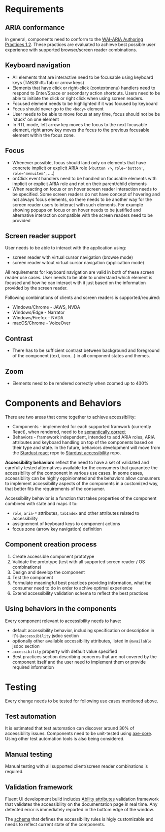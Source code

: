 # Requirements

## ARIA conformance
In general, components need to conform to the [WAI-ARIA Authoring Practices 1.2](https://www.w3.org/TR/wai-aria-practices-1.2/). These practices are evaluated to achieve best possible user experience with supported browser/screen reader combinations.

## Keyboard navigation
- All elements that are interactive need to be focusable using keyboard keys (TAB/Shift+Tab or arrow keys)
- Elements that have click or right-click (contextmenu) handlers need to respond to Enter/Space or secondary action shortcuts. Users need to be able to initiate the click or right click when using screen readers.
- Focused element needs to be highlighted if it was focused by keyboard
- Focus should never go to the ``<body>`` element
- User needs to be able to move focus at any time, focus should not be be 'stuck' on one element
- In RTL mode, left arrow key moves the focus to the next focusable element, right arrow key moves the focus to the previous focusable element within the focus zone.

## Focus
- Whenever possible, focus should land only on elements that have concrete implicit or explicit ARIA role (`<button />`, `role='button'`, `role='menuitem'`, ....)
- onClick event handlers need to be handled on focusable elements with implicit or explicit ARIA role and not on their parent/child elements
- When reacting on focus or on hover screen reader interaction needs to be specified. Some screen readers do not have concept of hovering and not always focus elements, so there needs to be another way for the screen reader users to interact with such elements. For example showing popups on focus or on hover needs to be justified and alternative interaction compatible with the screen readers need to be provided

## Screen reader support
User needs to be able to interact with the application using:
- screen reader with virtual cursor navigation (browse mode)
- screen reader witout virtual cursor navigation (application mode)

All requirements for keyboard navigation are valid in both of these screen reader use cases. User needs to be able to understand which element is focused and how he can interact with it just based on the information provided by the screen reader.

Following combinations of clients and screen readers is supported/required:
- Windows/Chrome - JAWS, NVDA
- Windows/Edge - Narrator
- Windows/Firefox - NVDA
- macOS/Chrome - VoiceOver

## Contrast
- There has to be sufficient contrast between background and foreground of the component (text, icon...) in all component states and themes.

## Zoom
- Elements need to be rendered correctly when zoomed up to 400%

# Components and Behaviors
There are two areas that come together to achieve accessibility:
* Components - implemented for each supported framwork (currently React), when rendered, need to be [semantically correct](https://en.wikipedia.org/wiki/Semantic_HTML)
* Behaviors - framework independent, intended to add ARIA roles, ARIA attributes and keyboard handling on top of the components based on their type and state. In the future, behaviors development will move from the [Stardust react](https://github.com/stardust-ui/react) repo to [Stardust accessibility](https://github.com/stardust-ui/accessibility) repo.

**Accessibility behaviors** reflect the need to have a set of validated and carefully tested alternatives available for the consumers that guarantee the accessibility of the component in various use cases. In some cases, accessibility can be highly oppinionated and the behaviors allow consumers to implement accessibility aspects of the components in a customized way, that better fits the requirements of the consumer.

Accessibility behavior is a function that takes properties of the component combined with state and maps it to:
- `role`, `aria-*` attributes, `tabIndex` and other attributes related to accessibility
- assignement of keyboard keys to component actions
- focus zone (arrow key navigation) definition

## Component creation process
1. Create accessible component prototype
2. Validate the prototype (test with all supported screen reader / OS combinations)
3. Design and develop the component
4. Test the component
5. Formulate meaningful best practices providing information, what the consumer need to do in order to achive optimal experience
6. Extend accessibility validation schema to reflect the best practices

## Using behaviors in the components
Every component relevant to accessibility needs to have:
- default accessibility behavior, including specification or description in it's `@accessibility` jsdoc section
- optionally other available accessibility attributes, listed in `@available` jsdoc section
- `accessibility` property with default value specified
- Best practices section describing concerns that are not covered by the component itself and the user need to implement them or provide required information

# Testing
Every change needs to be tested for following use cases mentioned above.

## Test automation
It is estimated that test automation can discover around 30% of accessibility issues.
Components need to be unit-tested using [axe-core](https://www.deque.com/axe/). Using other test automation tools is also being considered.

## Manual testing
Manual testing with all supported client/screen reader combinations is required.

## Validation framework
Fluent UI development build includes [Ability attributes](https://github.com/microsoft/ability-attributes) validation framework that validates the accessibility on the documentation page in real time. Any detected error is immediately reported in the bottom edge of the window.

The [schema](https://github.com/microsoft/fluent-ui-react/blob/master/packages/ability-attributes/schema.json) that defines the accessibility rules is higly customizable and needs to reflect current state of the components.